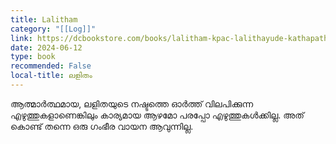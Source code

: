 ```yaml
---
title: Lalitham
category: "[[Log]]"
link: https://dcbookstore.com/books/lalitham-kpac-lalithayude-kathapathrangaliloode
date: 2024-06-12
type: book
recommended: False
local-title: ലളിതം
---
```

ആത്മാർത്ഥമായ, ലളിതയുടെ നഷ്ടത്തെ ഓർത്ത് വിലപിക്കുന്ന എഴുത്തുകളാണെങ്കിലും കാര്യമായ ആഴമോ പരപ്പോ എഴുത്തുകൾക്കില്ല. അത് കൊണ്ട് തന്നെ ഒരു ഗംഭീര വായന ആവുന്നില്ല.